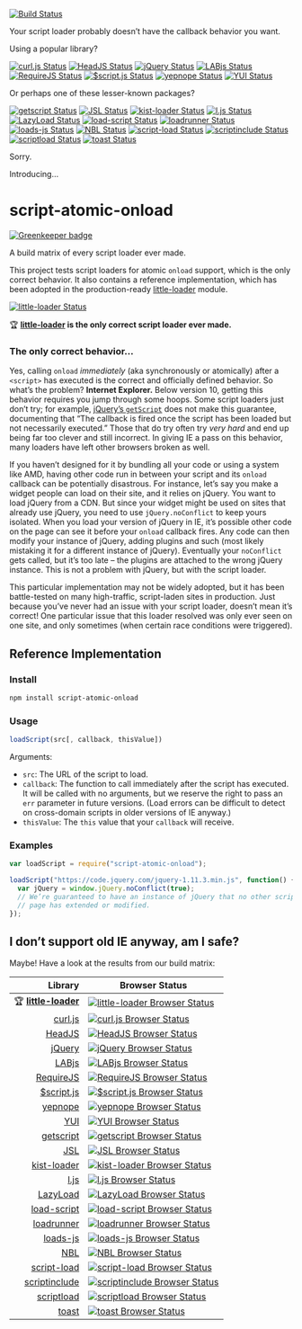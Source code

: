 [![Build Status][script-atomic-onload_img]][travis]

Your script loader probably doesn’t have the callback behavior you want.

Using a popular library?

[![curl.js Status][curl_img]][travis]
[![HeadJS Status][headjs_img]][travis]
[![jQuery Status][jquery_img]][travis]
[![LABjs Status][labjs_img]][travis]
[![RequireJS Status][requirejs_img]][travis]
[![$script.js Status][scriptjs_img]][travis]
[![yepnope Status][yepnope_img]][travis]
[![YUI Status][yui_img]][travis]

Or perhaps one of these lesser-known packages?

[![getscript Status][getscript_img]][travis]
[![JSL Status][jsl_img]][travis]
[![kist-loader Status][kist-loader_img]][travis]
[![l.js Status][ljs_img]][travis]
[![LazyLoad Status][lazyload_img]][travis]
[![load-script Status][load-script_img]][travis]
[![loadrunner Status][loadrunner_img]][travis]
[![loads-js Status][loads-js_img]][travis]
[![NBL Status][nbl_img]][travis]
[![script-load Status][script-load_img]][travis]
[![scriptinclude Status][scriptinclude_img]][travis]
[![scriptload Status][scriptload_img]][travis]
[![toast Status][toast_img]][travis]

Sorry.

Introducing…

# script-atomic-onload

[![Greenkeeper badge](https://badges.greenkeeper.io/exogen/script-atomic-onload.svg)](https://greenkeeper.io/)

A build matrix of every script loader ever made.

This project tests script loaders for atomic `onload` support, which is the
only correct behavior. It also contains a reference implementation, which has
been adopted in the production-ready [little-loader][little-loader] module.

[![little-loader Status][little-loader_img]][travis]

:trophy: **[little-loader][little-loader] is the only correct script loader ever made.**


### The only correct behavior…

Yes, calling `onload` *immediately* (aka synchronously or atomically) after a
`<script>` has executed is the correct and officially defined behavior. So
what’s the problem? **Internet Explorer.** Below version 10, getting this
behavior requires you jump through some hoops. Some script loaders just don’t
try; for example, [jQuery’s `getScript`][jquery] does not make this
guarantee, documenting that “The callback is fired once the script has been
loaded but not necessarily executed.” Those that do try often try *very hard*
and end up being far too clever and still incorrect. In giving IE a pass on
this behavior, many loaders have left other browsers broken as well.

If you haven’t designed for it by bundling all your code or using a system
like AMD, having other code run in between your script and its `onload`
callback can be potentially disastrous. For instance, let’s say you make a
widget people can load on their site, and it relies on jQuery. You want to load
jQuery from a CDN. But since your widget might be used on sites that already
use jQuery, you need to use `jQuery.noConflict` to keep yours isolated. When
you load your version of jQuery in IE, it’s possible other code on the page can
see it before your `onload` callback fires. Any code can then modify your
instance of jQuery, adding plugins and such (most likely mistaking it for a
different instance of jQuery). Eventually your `noConflict` gets called, but
it’s too late – the plugins are attached to the wrong jQuery instance. This is
not a problem with jQuery, but with the script loader.

This particular implementation may not be widely adopted, but it has been
battle-tested on many high-traffic, script-laden sites in production. Just
because you’ve never had an issue with your script loader, doesn’t mean it’s
correct! One particular issue that this loader resolved was only ever seen on
one site, and only sometimes (when certain race conditions were triggered).

## Reference Implementation

### Install

```sh
npm install script-atomic-onload
```

### Usage

```javascript
loadScript(src[, callback, thisValue])
```

Arguments:

* `src`: The URL of the script to load.
* `callback`: The function to call immediately after the script has executed. It
  will be called with no arguments, but we reserve the right to pass an `err`
  parameter in future versions. (Load errors can be difficult to detect on
  cross-domain scripts in older versions of IE anyway.)
* `thisValue`: The `this` value that your `callback` will receive.

### Examples

```javascript
var loadScript = require("script-atomic-onload");

loadScript("https://code.jquery.com/jquery-1.11.3.min.js", function() {
  var jQuery = window.jQuery.noConflict(true);
  // We’re guaranteed to have an instance of jQuery that no other script on the
  // page has extended or modified.
});
```

## I don’t support old IE anyway, am I safe?

Maybe! Have a look at the results from our build matrix:

Library | Browser Status
------: | --------------
:trophy: **[little-loader][]** | [![little-loader Browser Status][little-loader_browsers_img]][travis]
[curl.js][curl] | [![curl.js Browser Status][curl_browsers_img]][travis]
[HeadJS][headjs] | [![HeadJS Browser Status][headjs_browsers_img]][travis]
[jQuery][jquery] | [![jQuery Browser Status][jquery_browsers_img]][travis]
[LABjs][labjs] | [![LABjs Browser Status][labjs_browsers_img]][travis]
[RequireJS][requirejs] | [![RequireJS Browser Status][requirejs_browsers_img]][travis]
[$script.js][scriptjs] | [![$script.js Browser Status][scriptjs_browsers_img]][travis]
[yepnope][] | [![yepnope Browser Status][yepnope_browsers_img]][travis]
[YUI][yui] | [![YUI Browser Status][yui_browsers_img]][travis]
[getscript][] | [![getscript Browser Status][getscript_browsers_img]][travis]
[JSL][jsl] | [![JSL Browser Status][jsl_browsers_img]][travis]
[kist-loader][] | [![kist-loader Browser Status][kist-loader_browsers_img]][travis]
[l.js][ljs] | [![l.js Browser Status][ljs_browsers_img]][travis]
[LazyLoad][lazyload] | [![LazyLoad Browser Status][lazyload_browsers_img]][travis]
[load-script][] | [![load-script Browser Status][load-script_browsers_img]][travis]
[loadrunner][] | [![loadrunner Browser Status][loadrunner_browsers_img]][travis]
[loads-js][] | [![loads-js Browser Status][loads-js_browsers_img]][travis]
[NBL][nbl] | [![NBL Browser Status][nbl_browsers_img]][travis]
[script-load][] | [![script-load Browser Status][script-load_browsers_img]][travis]
[scriptinclude][] | [![scriptinclude Browser Status][scriptinclude_browsers_img]][travis]
[scriptload][] | [![scriptload Browser Status][scriptload_browsers_img]][travis]
[toast][] | [![toast Browser Status][toast_browsers_img]][travis]

[script-atomic-onload_img]: https://img.shields.io/travis/exogen/script-atomic-onload/master.svg
[curl_img]: http://badges.herokuapp.com/travis/exogen/script-atomic-onload?branch=master&env=TEST_LOADER=curl&label=curl.js
[getscript_img]: http://badges.herokuapp.com/travis/exogen/script-atomic-onload?branch=master&env=TEST_LOADER=getscript&label=getscript
[headjs_img]: http://badges.herokuapp.com/travis/exogen/script-atomic-onload?branch=master&env=TEST_LOADER=headjs&label=HeadJS
[jquery_img]: http://badges.herokuapp.com/travis/exogen/script-atomic-onload?branch=master&env=TEST_LOADER=jquery&label=jQuery
[jsl_img]: http://badges.herokuapp.com/travis/exogen/script-atomic-onload?branch=master&env=TEST_LOADER=jsl&label=JSL
[kist-loader_img]: http://badges.herokuapp.com/travis/exogen/script-atomic-onload?branch=master&env=TEST_LOADER=kist-loader&label=kist-loader
[labjs_img]: http://badges.herokuapp.com/travis/exogen/script-atomic-onload?branch=master&env=TEST_LOADER=labjs&label=LABjs
[lazyload_img]: http://badges.herokuapp.com/travis/exogen/script-atomic-onload?branch=master&env=TEST_LOADER=lazyload&label=LazyLoad
[little-loader_img]: http://badges.herokuapp.com/travis/exogen/script-atomic-onload?branch=master&env=TEST_LOADER=little-loader&label=little-loader
[ljs_img]: http://badges.herokuapp.com/travis/exogen/script-atomic-onload?branch=master&env=TEST_LOADER=ljs&label=l.js
[load-script_img]: http://badges.herokuapp.com/travis/exogen/script-atomic-onload?branch=master&env=TEST_LOADER=load-script&label=load-script
[loadrunner_img]: http://badges.herokuapp.com/travis/exogen/script-atomic-onload?branch=master&env=TEST_LOADER=loadrunner&label=loadrunner
[loads-js_img]: http://badges.herokuapp.com/travis/exogen/script-atomic-onload?branch=master&env=TEST_LOADER=loads-js&label=loads-js
[nbl_img]: http://badges.herokuapp.com/travis/exogen/script-atomic-onload?branch=master&env=TEST_LOADER=nbl&label=NBL
[requirejs_img]: http://badges.herokuapp.com/travis/exogen/script-atomic-onload?branch=master&env=TEST_LOADER=requirejs&label=RequireJS
[script-load_img]: http://badges.herokuapp.com/travis/exogen/script-atomic-onload?branch=master&env=TEST_LOADER=script-load&label=script-load
[scriptinclude_img]: http://badges.herokuapp.com/travis/exogen/script-atomic-onload?branch=master&env=TEST_LOADER=scriptinclude&label=ScriptInclude
[scriptjs_img]: http://badges.herokuapp.com/travis/exogen/script-atomic-onload?branch=master&env=TEST_LOADER=scriptjs&label=$script.js
[scriptload_img]: http://badges.herokuapp.com/travis/exogen/script-atomic-onload?branch=master&env=TEST_LOADER=scriptload&label=scriptload
[toast_img]: http://badges.herokuapp.com/travis/exogen/script-atomic-onload?branch=master&env=TEST_LOADER=toast&label=toast
[yepnope_img]: http://badges.herokuapp.com/travis/exogen/script-atomic-onload?branch=master&env=TEST_LOADER=yepnope&label=yepnope
[yui_img]: http://badges.herokuapp.com/travis/exogen/script-atomic-onload?branch=master&env=TEST_LOADER=yui&label=YUI

[script-atomic-onload_browsers_img]: http://badges.herokuapp.com/travis/exogen/script-atomic-onload/sauce/script-atomic-onload?name=script-atomic-onload
[curl_browsers_img]: http://badges.herokuapp.com/travis/exogen/script-atomic-onload/sauce/script-atomic-onload?name=curl
[getscript_browsers_img]: http://badges.herokuapp.com/travis/exogen/script-atomic-onload/sauce/script-atomic-onload?name=getscript
[headjs_browsers_img]: http://badges.herokuapp.com/travis/exogen/script-atomic-onload/sauce/script-atomic-onload?name=headjs
[jquery_browsers_img]: http://badges.herokuapp.com/travis/exogen/script-atomic-onload/sauce/script-atomic-onload?name=jquery
[jsl_browsers_img]: http://badges.herokuapp.com/travis/exogen/script-atomic-onload/sauce/script-atomic-onload?name=jsl
[kist-loader_browsers_img]: http://badges.herokuapp.com/travis/exogen/script-atomic-onload/sauce/script-atomic-onload?name=kist-loader
[labjs_browsers_img]: http://badges.herokuapp.com/travis/exogen/script-atomic-onload/sauce/script-atomic-onload?name=labjs
[lazyload_browsers_img]: http://badges.herokuapp.com/travis/exogen/script-atomic-onload/sauce/script-atomic-onload?name=lazyload
[little-loader_browsers_img]: http://badges.herokuapp.com/travis/exogen/script-atomic-onload/sauce/script-atomic-onload?name=little-loader
[ljs_browsers_img]: http://badges.herokuapp.com/travis/exogen/script-atomic-onload/sauce/script-atomic-onload?name=ljs
[load-script_browsers_img]: http://badges.herokuapp.com/travis/exogen/script-atomic-onload/sauce/script-atomic-onload?name=load-script
[loadrunner_browsers_img]: http://badges.herokuapp.com/travis/exogen/script-atomic-onload/sauce/script-atomic-onload?name=loadrunner
[loads-js_browsers_img]: http://badges.herokuapp.com/travis/exogen/script-atomic-onload/sauce/script-atomic-onload?name=loads-js
[nbl_browsers_img]: http://badges.herokuapp.com/travis/exogen/script-atomic-onload/sauce/script-atomic-onload?name=nbl
[requirejs_browsers_img]: http://badges.herokuapp.com/travis/exogen/script-atomic-onload/sauce/script-atomic-onload?name=requirejs
[script-load_browsers_img]: http://badges.herokuapp.com/travis/exogen/script-atomic-onload/sauce/script-atomic-onload?name=script-load
[scriptinclude_browsers_img]: http://badges.herokuapp.com/travis/exogen/script-atomic-onload/sauce/script-atomic-onload?name=scriptinclude
[scriptjs_browsers_img]: http://badges.herokuapp.com/travis/exogen/script-atomic-onload/sauce/script-atomic-onload?name=scriptjs
[scriptload_browsers_img]: http://badges.herokuapp.com/travis/exogen/script-atomic-onload/sauce/script-atomic-onload?name=scriptload
[toast_browsers_img]: http://badges.herokuapp.com/travis/exogen/script-atomic-onload/sauce/script-atomic-onload?name=toast
[yepnope_browsers_img]: http://badges.herokuapp.com/travis/exogen/script-atomic-onload/sauce/script-atomic-onload?name=yepnope
[yui_browsers_img]: http://badges.herokuapp.com/travis/exogen/script-atomic-onload/sauce/script-atomic-onload?name=yui

[travis]: https://travis-ci.org/exogen/script-atomic-onload

[curl]: https://github.com/cujojs/curl
[getscript]: https://www.npmjs.com/package/getscript
[headjs]: http://headjs.com/
[jquery]: https://api.jquery.com/jquery.getscript
[jsl]: http://www.andresvidal.com/jsl
[kist-loader]: https://www.npmjs.com/package/kist-loader
[labjs]: http://labjs.com/
[lazyload]: https://github.com/rgrove/lazyload
[little-loader]: https://github.com/walmartlabs/little-loader
[ljs]: http://malko.github.io/l.js/
[load-script]: https://www.npmjs.com/package/load-script
[loadrunner]: https://github.com/danwrong/loadrunner
[loads-js]: https://www.npmjs.com/package/loads-js
[nbl]: http://berklee.github.io/nbl/
[requirejs]: http://requirejs.org/
[scriptjs]: https://github.com/ded/script.js
[scriptload]: https://www.npmjs.com/package/scriptload
[script-load]: https://www.npmjs.com/package/script-load
[scriptinclude]: https://www.npmjs.com/package/scriptinclude
[toast]: https://www.npmjs.com/package/pyrsmk-toast
[yepnope]: https://github.com/SlexAxton/yepnope.js
[yui]: http://yuilibrary.com/yui/docs/get/
